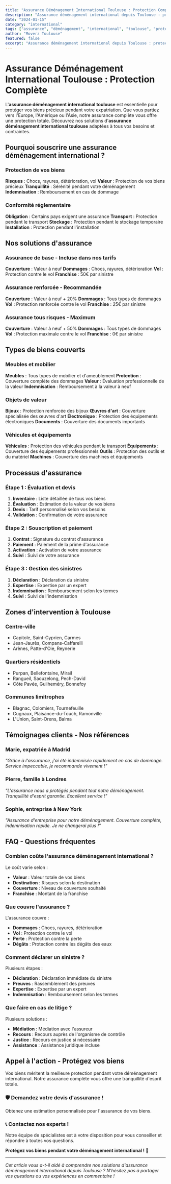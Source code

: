 ```yaml
---
title: "Assurance Déménagement International Toulouse : Protection Complète"
description: "Assurance déménagement international depuis Toulouse : protection complète de vos biens. Couverture tous risques, évaluation, indemnisation. Devis gratuit."
date: "2024-01-15"
category: "international"
tags: ["assurance", "déménagement", "international", "toulouse", "protection"]
author: "Moverz Toulouse"
featured: false
excerpt: "Assurance déménagement international depuis Toulouse : protection complète de vos biens. Couverture tous risques, évaluation, indemnisation."
---
```


# Assurance Déménagement International Toulouse : Protection Complète

L'**assurance déménagement international toulouse** est essentielle pour protéger vos biens précieux pendant votre expatriation. Que vous partiez vers l'Europe, l'Amérique ou l'Asie, notre assurance complète vous offre une protection totale. Découvrez nos solutions d'**assurance déménagement international toulouse** adaptées à tous vos besoins et contraintes.

## Pourquoi souscrire une assurance déménagement international ?

### Protection de vos biens

**Risques** : Chocs, rayures, détérioration, vol
**Valeur** : Protection de vos biens précieux
**Tranquillité** : Sérénité pendant votre déménagement
**Indemnisation** : Remboursement en cas de dommage

### Conformité réglementaire

**Obligation** : Certains pays exigent une assurance
**Transport** : Protection pendant le transport
**Stockage** : Protection pendant le stockage temporaire
**Installation** : Protection pendant l'installation

## Nos solutions d'assurance

### Assurance de base - Incluse dans nos tarifs

**Couverture** : Valeur à neuf
**Dommages** : Chocs, rayures, détérioration
**Vol** : Protection contre le vol
**Franchise** : 50€ par sinistre

### Assurance renforcée - Recommandée

**Couverture** : Valeur à neuf + 20%
**Dommages** : Tous types de dommages
**Vol** : Protection renforcée contre le vol
**Franchise** : 25€ par sinistre

### Assurance tous risques - Maximum

**Couverture** : Valeur à neuf + 50%
**Dommages** : Tous types de dommages
**Vol** : Protection maximale contre le vol
**Franchise** : 0€ par sinistre

## Types de biens couverts

### Meubles et mobilier

**Meubles** : Tous types de mobilier et d'ameublement
**Protection** : Couverture complète des dommages
**Valeur** : Évaluation professionnelle de la valeur
**Indemnisation** : Remboursement à la valeur à neuf

### Objets de valeur

**Bijoux** : Protection renforcée des bijoux
**Œuvres d'art** : Couverture spécialisée des œuvres d'art
**Électronique** : Protection des équipements électroniques
**Documents** : Couverture des documents importants

### Véhicules et équipements

**Véhicules** : Protection des véhicules pendant le transport
**Équipements** : Couverture des équipements professionnels
**Outils** : Protection des outils et du matériel
**Machines** : Couverture des machines et équipements

## Processus d'assurance

### Étape 1 : Évaluation et devis

1. **Inventaire** : Liste détaillée de tous vos biens
2. **Évaluation** : Estimation de la valeur de vos biens
3. **Devis** : Tarif personnalisé selon vos besoins
4. **Validation** : Confirmation de votre assurance

### Étape 2 : Souscription et paiement

1. **Contrat** : Signature du contrat d'assurance
2. **Paiement** : Paiement de la prime d'assurance
3. **Activation** : Activation de votre assurance
4. **Suivi** : Suivi de votre assurance

### Étape 3 : Gestion des sinistres

1. **Déclaration** : Déclaration du sinistre
2. **Expertise** : Expertise par un expert
3. **Indemnisation** : Remboursement selon les termes
4. **Suivi** : Suivi de l'indemnisation

## Zones d'intervention à Toulouse

### Centre-ville
- Capitole, Saint-Cyprien, Carmes
- Jean-Jaurès, Compans-Caffarelli
- Arènes, Patte-d'Oie, Reynerie

### Quartiers résidentiels
- Purpan, Bellefontaine, Mirail
- Rangueil, Saouzelong, Pech-David
- Côte Pavée, Guilheméry, Bonnefoy

### Communes limitrophes
- Blagnac, Colomiers, Tournefeuille
- Cugnaux, Plaisance-du-Touch, Ramonville
- L'Union, Saint-Orens, Balma

## Témoignages clients - Nos références

### Marie, expatriée à Madrid
*"Grâce à l'assurance, j'ai été indemnisée rapidement en cas de dommage. Service impeccable, je recommande vivement !"*

### Pierre, famille à Londres
*"L'assurance nous a protégés pendant tout notre déménagement. Tranquillité d'esprit garantie. Excellent service !"*

### Sophie, entreprise à New York
*"Assurance d'entreprise pour notre déménagement. Couverture complète, indemnisation rapide. Je ne changerai plus !"*

## FAQ - Questions fréquentes

### Combien coûte l'assurance déménagement international ?

Le coût varie selon :
- **Valeur** : Valeur totale de vos biens
- **Destination** : Risques selon la destination
- **Couverture** : Niveau de couverture souhaité
- **Franchise** : Montant de la franchise

### Que couvre l'assurance ?

L'assurance couvre :
- **Dommages** : Chocs, rayures, détérioration
- **Vol** : Protection contre le vol
- **Perte** : Protection contre la perte
- **Dégâts** : Protection contre les dégâts des eaux

### Comment déclarer un sinistre ?

Plusieurs étapes :
- **Déclaration** : Déclaration immédiate du sinistre
- **Preuves** : Rassemblement des preuves
- **Expertise** : Expertise par un expert
- **Indemnisation** : Remboursement selon les termes

### Que faire en cas de litige ?

Plusieurs solutions :
- **Médiation** : Médiation avec l'assureur
- **Recours** : Recours auprès de l'organisme de contrôle
- **Justice** : Recours en justice si nécessaire
- **Assistance** : Assistance juridique incluse

## Appel à l'action - Protégez vos biens

Vos biens méritent la meilleure protection pendant votre déménagement international. Notre assurance complète vous offre une tranquillité d'esprit totale.

### 🛡️ **Demandez votre devis d'assurance !**

Obtenez une estimation personnalisée pour l'assurance de vos biens.

### 📞 **Contactez nos experts !**

Notre équipe de spécialistes est à votre disposition pour vous conseiller et répondre à toutes vos questions.

**Protégez vos biens pendant votre déménagement international !** 🚚

---

*Cet article vous a-t-il aidé à comprendre nos solutions d'assurance déménagement international depuis Toulouse ? N'hésitez pas à partager vos questions ou vos expériences en commentaire !*

